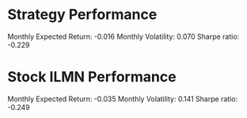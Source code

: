 # Strategy Performance
Monthly Expected Return: -0.016
Monthly Volatility: 0.070
Sharpe ratio: -0.229
# Stock ILMN Performance
Monthly Expected Return: -0.035
Monthly Volatility: 0.141
Sharpe ratio: -0.249
